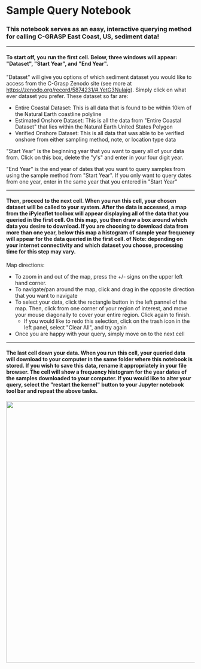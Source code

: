 # Sample Query Notebook

### This notebook serves as an easy, interactive querying method for calling  C-GRASP East Coast, US, sediment data!
------

#### To start off, you run the first cell. Below, three windows will appear: "Dataset", "Start Year", and "End Year".

"Dataset" will give you options of which sediment dataset you would like to access from the C-Grasp Zenodo site (see more at https://zenodo.org/record/5874231/#.YetG3NuIajg). Simply click on what ever dataset you prefer. These dataset so far are:
  * Entire Coastal Dataset: This is all data that is found to be within 10km of the Natural Earth coastline polyline
  * Estimated Onshore Dataset: This is all the data from "Entire Coastal Dataset" that lies within the Natural Earth United States Polygon
  * Verified Onshore Dataset: This is all data that was able to be verified onshore from either sampling method, note, or location type data
 
"Start Year" is the beginning year that you want to query all of your data from. Click on this box, delete the "y's" and enter in your four digit year.

"End Year" is the end year of dates that you want to query samples from using the sample method from "Start Year". If you only want to query dates from one year, enter in the same year that you entered in "Start Year"

------

#### Then, proceed to the next cell. When you run this cell, your chosen dataset will be called to your system. After the data is accessed, a map from the iPyleaflet toolbox will appear displaying all of the data that you queried in the first cell. On this map, you then draw a box around which data you desire to download. If you are choosing to download data from more than one year, below this map a histogram of sample year frequency will appear for the data queried in the first cell. of  Note: depending on your internet connectivity and which dataset you choose, processing time for this step may vary.

Map directions:
  * To zoom in and out of the map, press the +/- signs on the upper left hand corner.
  * To navigate/pan around the map, click and drag in the opposite direction that you want to navigate
  * To select your data, click the rectangle button in the left pannel of the map. Then, click from one corner of your region of interest, and move your mouse diagonally to cover your entire region. Click again to finish.
    * If you would like to redo this selection, click on the trash icon in the left panel, select "Clear All", and try again
  * Once you are happy with your query, simply move on to the next cell 

------

#### The last cell down your data. When you run this cell, your queried data will download to your computer in the same folder where this notebook is stored. If you wish to save this data, rename it appropriately in your file browser. The cell will show a frequency histogram for the year dates of the samples downloaded to your computer. If you would like to alter your query, select the "restart the kernel" button to your Jupyter notebook tool bar and repeat the above tasks. 





<p align="center">
  <img src="https://github.com/C-GRASP/AnalysisNotebooks/blob/main/sample_query/sample_query_git.gif" width="700" />
</p>
